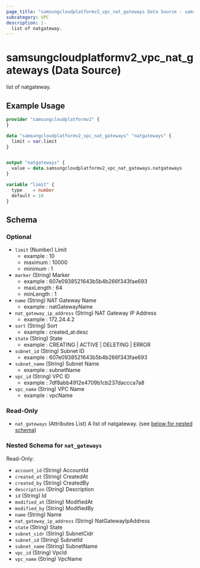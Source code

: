 ```yaml
---
page_title: "samsungcloudplatformv2_vpc_nat_gateways Data Source - samsungcloudplatformv2"
subcategory: VPC
description: |-
  list of natgateway.
---
```


# samsungcloudplatformv2_vpc_nat_gateways (Data Source)

list of natgateway.

## Example Usage

```terraform
provider "samsungcloudplatformv2" {
}

data "samsungcloudplatformv2_vpc_nat_gateways" "natgateways" {
  limit = var.limit
}


output "natgateways" {
  value = data.samsungcloudplatformv2_vpc_nat_gateways.natgateways
}

variable "limit" {
  type    = number
  default = 10
}
```

<!-- schema generated by tfplugindocs -->
## Schema

### Optional

- `limit` (Number) Limit 
  - example : 10 
  - maximum : 10000 
  - minimum : 1
- `marker` (String) Marker 
  - example : 607e0938521643b5b4b266f343fae693 
  - maxLength : 64 
  - minLength : 1
- `name` (String) NAT Gateway Name 
  - example : natGatewayName
- `nat_gateway_ip_address` (String) NAT Gateway IP Address 
  - example : 172.24.4.2
- `sort` (String) Sort 
  - example : created_at:desc
- `state` (String) State 
  - example : CREATING | ACTIVE | DELETING | ERROR
- `subnet_id` (String) Subnet ID 
  - example : 607e0938521643b5b4b266f343fae693
- `subnet_name` (String) Subnet Name 
  - example : subnetName
- `vpc_id` (String) VPC ID 
  - example : 7df8abb4912e4709b1cb237daccca7a8
- `vpc_name` (String) VPC Name 
  - example : vpcName

### Read-Only

- `nat_gateways` (Attributes List) A list of natgateway. (see [below for nested schema](#nestedatt--nat_gateways))

<a id="nestedatt--nat_gateways"></a>
### Nested Schema for `nat_gateways`

Read-Only:

- `account_id` (String) AccountId
- `created_at` (String) CreatedAt
- `created_by` (String) CreatedBy
- `description` (String) Description
- `id` (String) Id
- `modified_at` (String) ModifiedAt
- `modified_by` (String) ModifiedBy
- `name` (String) Name
- `nat_gateway_ip_address` (String) NatGatewayIpAddress
- `state` (String) State
- `subnet_cidr` (String) SubnetCidr
- `subnet_id` (String) SubnetId
- `subnet_name` (String) SubnetName
- `vpc_id` (String) VpcId
- `vpc_name` (String) VpcName